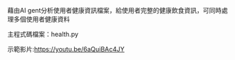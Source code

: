 藉由AI gent分析使用者健康資訊檔案，給使用者完整的健康飲食資訊，可同時處理多個使用者健康資料

主程式碼檔案：health.py

示範影片:https://youtu.be/6aQuiBAc4JY
